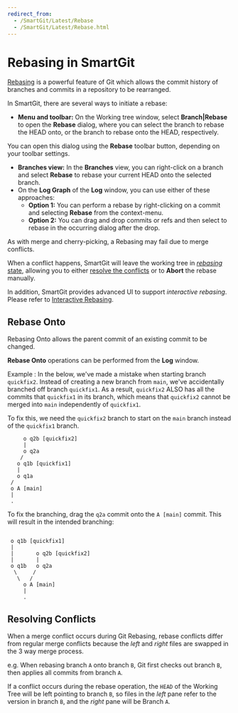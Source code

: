 ```yaml
---
redirect_from:
  - /SmartGit/Latest/Rebase
  - /SmartGit/Latest/Rebase.html
---
```

# Rebasing in SmartGit
[Rebasing](../../GitConcepts/Rebasing.md) is a powerful feature of Git which allows the commit history of branches and commits in a repository to be rearranged.

In SmartGit, there are several ways to initiate a rebase:

- **Menu and toolbar:** On the Working tree window, select **Branch\|Rebase** to open the **Rebase** dialog, where you can select the branch to rebase the HEAD onto, or the branch to rebase onto the HEAD, respectively. 

You can open this dialog using the **Rebase** toolbar button, depending on your toolbar settings.
- **Branches view:** In the **Branches** view, you can right-click on a branch and select **Rebase** to rebase your current HEAD onto the selected branch.
- On the **Log Graph** of the **Log** window, you can use either of these approaches:
  - **Option 1:** You can perform a rebase by right-clicking on a commit and selecting **Rebase** from the context-menu. 
  - **Option 2:** You can drag and drop commits or refs and then select to rebase in the occurring dialog after the drop.

As with merge and cherry-picking, a Rebasing may fail due to merge conflicts.

When a conflict happens, SmartGit will leave the working tree in [*rebasing* state](../../GitConcepts/Working-Tree-States.md), allowing you to either [resolve the conflicts](Conflict-Solver.md) or to **Abort** the rebase manually.

In addition, SmartGit provides advanced UI to support *interactive rebasing*. Please refer to [Interactive Rebasing](Rebase-Interactive.md).

## Rebase Onto

Rebasing Onto allows the parent commit of an existing commit to be changed.

**Rebase Onto** operations can be performed from the **Log** window.

Example : In the below, we've made a mistake when starting branch `quickfix2`. Instead of creating a new branch from `main`, we've accidentally branched off branch `quickfix1`. As a result, `quickfix2` ALSO has all the commits that `quickfix1` in its branch, which means that `quickfix2` cannot be merged into `main` independently of `quickfix1`.

To fix this, we need the `quickfix2` branch to start on the `main` branch instead of the `quickfix1` branch.

``` text
     o q2b [quickfix2]
     |
     o q2a
    /
   o q1b [quickfix1]
   |
   o q1a
 /
 o A [main]
 |
 .
```

To fix the branching, drag the `q2a` commit onto the `A [main]` commit. This will result in the intended branching:

``` text

 o q1b [quickfix1]
 |
 |       o q2b [quickfix2]
 |       |
 o q1b   o q2a
  \     /  
   \   /  
     o A [main]
     |
     .
```


## Resolving Conflicts

When a merge conflict occurs during Git Rebasing, rebase conflicts differ from regular merge conflicts because the *left* and *right* files are swapped in the 3 way merge process. 

e.g. When rebasing branch `A` onto branch `B`, Git first checks out branch `B`, then applies all commits from branch `A`.

If a conflict occurs during the rebase operation, the `HEAD` of the Working Tree will be left pointing to branch `B`, so files in the *left* pane refer to the version in branch `B`, and the *right* pane will be Branch `A`.
